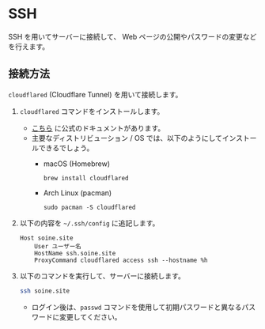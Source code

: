 # SSH
SSH を用いてサーバーに接続して、 Web ページの公開やパスワードの変更などを行えます。

## 接続方法
`cloudflared` (Cloudflare Tunnel) を用いて接続します。

1. `cloudflared` コマンドをインストールします。
    * [こちら](https://pkg.cloudflare.com/index.html) に公式のドキュメントがあります。
    * 主要なディストリビューション / OS では、以下のようにしてインストールできるでしょう。
        * macOS (Homebrew)

            ```
            brew install cloudflared
            ```
        
        * Arch Linux (pacman)

            ```
            sudo pacman -S cloudflared
            ```

2. 以下の内容を `~/.ssh/config` に追記します。
    ```
    Host soine.site
        User ユーザー名
        HostName ssh.soine.site
        ProxyCommand cloudflared access ssh --hostname %h
    ```

3. 以下のコマンドを実行して、サーバーに接続します。
    ```bash
    ssh soine.site
    ```
    * ログイン後は、`passwd` コマンドを使用して初期パスワードと異なるパスワードに変更してください。